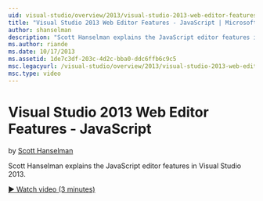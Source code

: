 ```yaml
---
uid: visual-studio/overview/2013/visual-studio-2013-web-editor-features-javascript
title: "Visual Studio 2013 Web Editor Features - JavaScript | Microsoft Docs"
author: shanselman
description: "Scott Hanselman explains the JavaScript editor features in Visual Studio 2013."
ms.author: riande
ms.date: 10/17/2013
ms.assetid: 1de7c3df-203c-4d2c-bba0-ddc6ffb6c9c5
msc.legacyurl: /visual-studio/overview/2013/visual-studio-2013-web-editor-features-javascript
msc.type: video
---
```

# Visual Studio 2013 Web Editor Features - JavaScript

by [Scott Hanselman](https://github.com/shanselman)

Scott Hanselman explains the JavaScript editor features in Visual Studio 2013.

[&#9654; Watch video (3 minutes)](https://channel9.msdn.com/Blogs/ASP-NET-Site-Videos/visual-studio-2013-web-editor-features-javascript)
